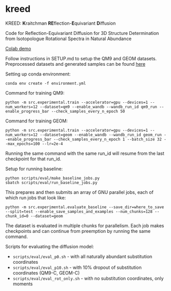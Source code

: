 # kreed

KREED: **K**raitchman **RE**flection-**E**quivariant **D**iffusion

Code for Reflection-Equivariant Diffusion for 3D Structure Determination from Isotopologue Rotational Spectra in Natural Abundance

[Colab demo](https://colab.research.google.com/drive/17OWnUfGW8zqTdurAPahCGok7sxWP3Rza?usp=sharing)

Follow instructions in SETUP.md to setup the QM9 and GEOM datasets.
Preprocessed datasets and generated samples can be found [here](https://drive.google.com/drive/folders/1eRA5-Z42gSkw5IJobADGPJT_2lPMogOf?usp=sharing)


Setting up conda environment:
```
conda env create -f environment.yml
```

Command for training QM9:
```
python -m src.experimental.train --accelerator=gpu --devices=1 --num_workers=12 --dataset=qm9 --enable_wandb --wandb_run_id qm9_run --enable_progress_bar --check_samples_every_n_epoch 50
```

Command for training GEOM:
```
python -m src.experimental.train --accelerator=gpu --devices=1 --num_workers=12 --dataset=geom --enable_wandb --wandb_run_id geom_run --enable_progress_bar --check_samples_every_n_epoch 1 --batch_size 32 --max_epochs=100 --lr=2e-4
```

Running the same command with the same run_id will resume from the last checkpoint for that run_id.



Setup for running baseline:
```
python scripts/eval/make_baseline_jobs.py
sbatch scripts/eval/run_baseline_jobs.py
```
This prepares and then submits an array of GNU parallel jobs, each of which run jobs that look like:
```
python -m src.experimental.evaluate_baseline --save_dir=where_to_save --split=test --enable_save_samples_and_examples --num_chunks=128 --chunk_id=0 --dataset=geom
```
The dataset is evaluated in multiple chunks for parallelism. Each job makes checkpoints and can continue from preemption by running the same command.


Scripts for evaluating the diffusion model:
- `scripts/eval/eval_p0.sh` - with all naturally abundant substitution coordinates
- `scripts/eval/eval_p10.sh` - with 10% dropout of substitution coordinates (QM9-C, GEOM-C)
- `scripts/eval/eval_rot_only.sh` - with no substitution coordinates, only moments
